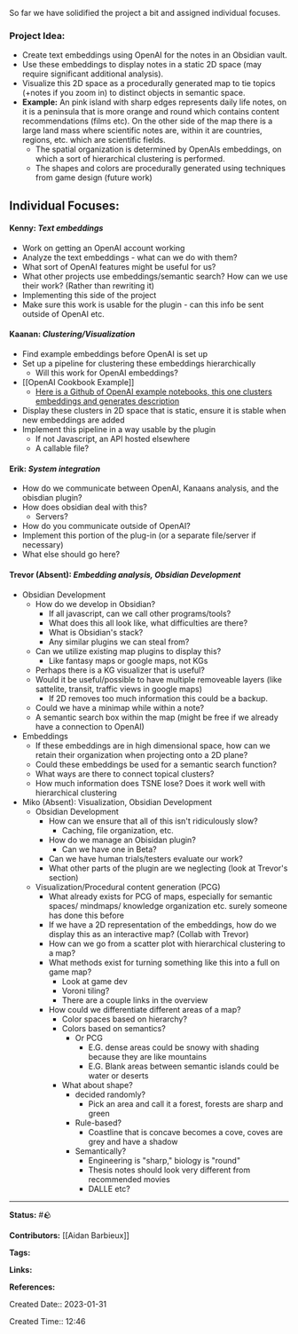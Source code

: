 So far we have solidified the project a bit and assigned individual focuses.

### Project Idea:
- Create text embeddings using OpenAI for the notes in an Obsidian vault.
- Use these embeddings to display notes in a static 2D space (may require significant additional analysis). 
- Visualize this 2D space as a procedurally generated map to tie  topics (+notes if you zoom in) to distinct objects in semantic space.
- **Example:** An pink island with sharp edges represents daily life notes, on it is a peninsula that is more orange and round which contains content recommendations (films etc). On the other side of the map there is a large land mass where scientific notes are, within it are countries, regions, etc. which are scientific fields.
	- The spatial organization is determined by OpenAIs embeddings, on which a sort of hierarchical clustering is performed.
	- The shapes and colors are procedurally generated using techniques from game design (future work)

## Individual Focuses:
####  Kenny: *Text embeddings*
- Work on getting an OpenAI account working
- Analyze the text embeddings - what can we do with them?
- What sort of OpenAI features might be useful for us?
- What other projects use embeddings/semantic search? How can we use their work? (Rather than rewriting it)
- Implementing this side of the project 
- Make sure this work is usable for the plugin - can this info be sent outside of OpenAI etc.
#### Kaanan: *Clustering/Visualization*
- Find example embeddings before OpenAI is set up
- Set up a pipeline for clustering these embeddings hierarchically
	- Will this work for OpenAI embeddings?
- [[OpenAI Cookbook Example]]
	- [Here is a Github of OpenAI example notebooks, this one clusters embeddings and generates description](https://github.com/openai/openai-cookbook/blob/main/examples/Clustering.ipynb)
- Display these clusters in 2D space that is static, ensure it is stable when new embeddings are added
- Implement this pipeline in a way usable by the plugin
	- If not Javascript, an API hosted elsewhere
	- A callable file?
#### Erik: *System integration*
- How do we communicate between OpenAI, Kanaans analysis, and the obisdian plugin?
- How does obsidian deal with this?
	- Servers?
- How do you communicate outside of OpenAI?
- Implement this portion of the plug-in (or a separate file/server if necessary)
- What else should go here?
#### Trevor (Absent): *Embedding analysis, Obsidian Development*
- Obsidian Development
	- How do we develop in Obsidian? 
		- If all javascript, can we call other programs/tools?
		- What does this all look like, what difficulties are there?
		- What is Obsidian's stack?
		- Any similar plugins we can steal from?
	- Can we utilize existing map plugins to display this?
		- Like fantasy maps or google maps, not KGs
	- Perhaps there is a KG visualizer that is useful?
	- Would it be useful/possible to have multiple removeable layers (like sattelite, transit, traffic views in google maps)
		- If 2D removes too much information this could be a backup.
	- Could we have a minimap while within a note?
	- A semantic search box within the map (might be free if we already have a connection to OpenAI)
- Embeddings
	- If these embeddings are in high dimensional space, how can we retain their organization when projecting onto a 2D plane?
	- Could these embeddings be used for a semantic search function?
	- What ways are there to connect topical clusters?
	- How much information does TSNE lose? Does it work well with hierarchical clustering
- Miko (Absent): Visualization, Obsidian Development
	- Obsidian Development
		- How can we ensure that all of this isn't ridiculously slow?
			- Caching, file organization, etc.
		- How do we manage an Obisidan plugin? 
			- Can we have one in Beta?
		- Can we have human trials/testers evaluate our work?
		- What other parts of the plugin are we neglecting (look at Trevor's section)
	- Visualization/Procedural content generation (PCG)
		- What already exists for PCG of maps, especially for semantic spaces/ mindmaps/ knowledge organization etc. surely someone has done this before
		- If we have a 2D representation of the embeddings, how do we display this as an interactive map? (Collab with Trevor)
		- How can we go from a scatter plot with hierarchical clustering to a map?
		- What methods exist for turning something like this into a full on game map?
			- Look at game dev
			- Voroni tiling?
			- There are a couple links in the overview
		- How could we differentiate different areas of a map?
			- Color spaces based on hierarchy?
			- Colors based on semantics?
				- Or PCG
					- E.G. dense areas could be snowy with shading because they are like mountains
					- E.G. Blank areas between semantic islands could be water or deserts
			- What about shape?
				- decided randomly? 
					- Pick an area and call it a forest, forests are sharp and green
				- Rule-based?
					- Coastline that is concave becomes a cove, coves are grey and have a shadow
				- Semantically?
					- Engineering is "sharp," biology is "round"
					- Thesis notes should look very different from recommended movies
					- DALLE etc? 



 
---
**Status:**
#🪨

**Contributors:**
[[Aidan Barbieux]]

**Tags:**

**Links:**

**References:**

Created Date:: 2023-01-31

Created Time:: 12:46
